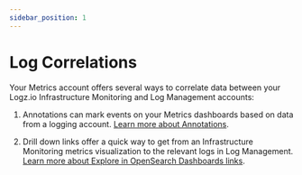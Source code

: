 ```yaml
---
sidebar_position: 1
---
```



# Log Correlations


Your Metrics account offers several ways to correlate data between your Logz.io Infrastructure Monitoring and Log Management accounts:

1. Annotations can mark events on your Metrics dashboards based on data from a logging account. [Learn more about Annotations](./annotations/).

2. Drill down links offer a quick way to get from an Infrastructure Monitoring metrics visualization to the relevant logs in Log Management. [Learn more about Explore in OpenSearch Dashboards links](./explore-in-logs-drilldown-links).
